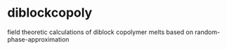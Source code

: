 # diblockcopoly
field theoretic calculations of diblock copolymer melts based on random-phase-approximation
